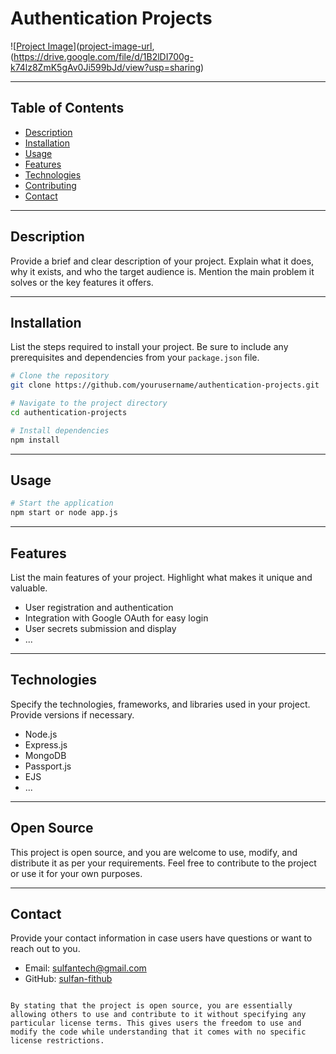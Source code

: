 # Authentication Projects

![[Project Image](https://drive.google.com/file/d/1FJOUulgOLYgS2YrLeWHT3XN6XNm_tUDt/view?usp=sharing)]([project-image-url](https://drive.google.com/file/d/1kUzjfNWKcwlcaIZBOhL96Q2O0n712XEf/view?usp=sharing), (https://drive.google.com/file/d/1B2lDI700g-k74lz8ZmK5gAv0Ji599bJd/view?usp=sharing)

---

## Table of Contents

- [Description](#description)
- [Installation](#installation)
- [Usage](#usage)
- [Features](#features)
- [Technologies](#technologies)
- [Contributing](#contributing)
- [Contact](#contact)

---

## Description

Provide a brief and clear description of your project. Explain what it does, why it exists, and who the target audience is. Mention the main problem it solves or the key features it offers.

---

## Installation

List the steps required to install your project. Be sure to include any prerequisites and dependencies from your `package.json` file.

```bash
# Clone the repository
git clone https://github.com/yourusername/authentication-projects.git

# Navigate to the project directory
cd authentication-projects

# Install dependencies
npm install
```

---

## Usage
```bash
# Start the application
npm start or node app.js
```

---

## Features

List the main features of your project. Highlight what makes it unique and valuable.

- User registration and authentication
- Integration with Google OAuth for easy login
- User secrets submission and display
- ...

---

## Technologies

Specify the technologies, frameworks, and libraries used in your project. Provide versions if necessary.

- Node.js
- Express.js
- MongoDB
- Passport.js
- EJS
- ...

---

## Open Source

This project is open source, and you are welcome to use, modify, and distribute it as per your requirements. Feel free to contribute to the project or use it for your own purposes.

---

## Contact

Provide your contact information in case users have questions or want to reach out to you.

- Email: sulfantech@gmail.com
- GitHub: [sulfan-fithub](https://github.com/sulfanaidid)
```

By stating that the project is open source, you are essentially allowing others to use and contribute to it without specifying any particular license terms. This gives users the freedom to use and modify the code while understanding that it comes with no specific license restrictions.
